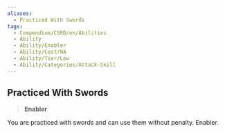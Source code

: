 ```yaml
---
aliases:
  - Practiced With Swords
tags:
  - Compendium/CSRD/en/Abilities
  - Ability
  - Ability/Enabler
  - Ability/Cost/NA
  - Ability/Tier/Low
  - Ability/Categories/Attack-Skill
---
```

  
    
## Practiced With Swords    
>**Enabler**  
    
You are practiced with swords and can use them without penalty. Enabler.